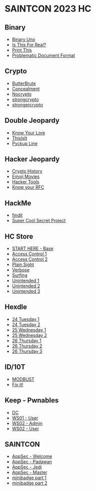 # SAINTCON 2023 HC

## Binary


- [Binary Uno](./Binary/Binary%20Uno/README.md)
- [Is This For Real?](./Binary/Is%20This%20For%20Real?/README.md)
- [Print This](./Binary/Print%20This/README.md)
- [Problematic Document Format](./Binary/Problematic%20Document%20Format/README.md)

## Crypto

- [ButterBrute](./Crypto/ButterBrute/README.md)
- [Concealment](./Crypto/Concealment/README.md)
- [Nocrypto](./Crypto/Nocrypto/README.md)
- [strongcrypto](./Crypto/strongcrypto/README.md)
- [strongercrypto](./Crypto/strongercrypto/README.md)

## Double Jeopardy

- [Know Your Lore](./Double%20Jeopardy/Know%20Your%20Lore/README.md)
- [ThisIsIt](./Double%20Jeopardy/ThisIsIt/README.md)
- [Pyckup Line](./Double%20Jeopardy/Pyckup%20line/README.md)

## Hacker Jeopardy

- [Crypto History](./Hacker%20Jeopardy/README.md#crypto-history)
- [Emoji Movies](./Hacker%20Jeopardy/README.md#emoji-movies)
- [Hacker Tools](./Hacker%20Jeopardy/README.md#hacker-tools)
- [Know your RFC](./Hacker%20Jeopardy/README.md#know-your-rfc)

## HackMe

- [findit](./HackMe/findit/README.md)
- [Super Cool Secret Project](./HackMe/Super%20Cool%20Secret%20Project/README.md)

## HC Store

- [START HERE - Base](./HC%20Store/START%20HERE%20-%20BASE/README.md)
- [Access Control 1](./HC%20Store/Access%20Control%201/README.md)
- [Access Control 2](./HC%20Store/Access%20Control%202/README.md)
- [Plain Sight](./HC%20Store/Plain%20Sight/README.md)
- [Verbose](./HC%20Store/Verbose/README.md)
- [Surfing](./HC%20Store/Surfing/README.md)
- [Unintended 1](./HC%20Store/Unintended%201/README.md)
- [Unintended 2](./HC%20Store/Unintended%202/README.md)
- [Unintended 3](./HC%20Store/Unintended%203/README.md)


## Hexdle

- [24 Tuesday 1]()
- [24 Tuesday 2]()
- [25 Wednesday 1]()
- [25 Wednesday 2]()
- [26 Thursday 1]()
- [26 Thursday 2]()
- [26 Thursday 3]()

## ID/10T

- [MODBUST](./IDIOT/MODBUST/README.md)
- [Fix it!](./IDIOT/Fix%20it!/README.md)

## Keep - Pwnables

- [DC](./The%20Keep-pwnables/DC/README.md)
- [WS01 - User](./The%20Keep-pwnables/WS01%20-%20User/README.md)
- [WS02 - Admin](./The%20Keep-pwnables/WS02%20-%20Admin/README.md)
- [WS02 - User](./The%20Keep-pwnables/WS02%20-%20User/README.md)

## SAINTCON

- [AppSec - Welcome](./SAINTCON/AppSec%20Welcome/README.md)
- [AppSec - Padawan](./SAINTCON/AppSec%20Padawan/README.md)
- [AppSec - Jedi](./SAINTCON/AppSec%203%20-%20Jedi/README.md)
- [AppSec - Master](./SAINTCON/AppSec%20-%20Master/README.md)
- [minibadge part 1](./SAINTCON/minibadge%20part1/README.md)
- [minibadge part 2](./SAINTCON/minibadge%20part2/README.md)